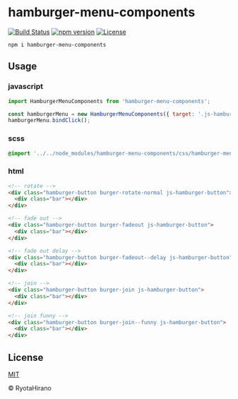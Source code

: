 # hamburger-menu-components

[![Build Status][travis-image]][travis-url]
[![npm version][npm-image]][npm-url]
[![License][license-image]][license-url]

```
npm i hamburger-menu-components
```

## Usage

### javascript
```js
import HamburgerMenuComponents from 'hamburger-menu-components';

const hamburgerMenu = new HamburgerMenuComponents({ target: '.js-hamburger-button' });
hamburgerMenu.bindClick();
```

### scss
```scss
@import '../../node_modules/hamburger-menu-components/css/hamburger-menu-components';
```

### html
```html
<!-- rotate -->
<div class="hamburger-button burger-rotate-normal js-hamburger-button">
  <div class="bar"></div>
</div>

<!-- fade out -->
<div class="hamburger-button burger-fadeout js-hamburger-button">
  <div class="bar"></div>
</div>

<!-- fade out delay -->
<div class="hamburger-button burger-fadeout--delay js-hamburger-button">
  <div class="bar"></div>
</div>

<!-- join -->
<div class="hamburger-button burger-join js-hamburger-button">
  <div class="bar"></div>
</div>

<!-- join funny -->
<div class="hamburger-button burger-join--funny js-hamburger-button">
  <div class="bar"></div>
</div>
```

## License

[MIT][license-url]

© RyotaHirano

[travis-image]: https://travis-ci.org/RyotaHirano/hamburger-menu-components.svg?branch=master
[travis-url]: https://travis-ci.org/RyotaHirano/hamburger-menu-components
[npm-url]: https://badge.fury.io/js/hamburger-menu-components
[npm-image]: https://badge.fury.io/js/hamburger-menu-components.svg
[license-url]: http://ryotahirano.mit-license.org
[license-image]: http://img.shields.io/:license-mit-blue.svg
